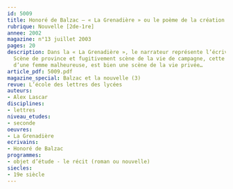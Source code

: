 ```yaml
---
id: 5009
title: Honoré de Balzac – « La Grenadière » ou le poème de la création
rubrique: Nouvelle [2de-1re]
annee: 2002
magazine: n°13 juillet 2003
pages: 20
description: Dans la « La Grenadière », le narrateur représente l’écrivain au travail.
  Scène de province et fugitivement scène de la vie de campagne, cette nouvelle, histoire
  d’une femme malheureuse, est bien une scène de la vie privée…
article_pdf: 5009.pdf
magazine_special: Balzac et la nouvelle (3)
revue: L’école des lettres des lycées
auteurs:
- Alex Lascar
disciplines:
- lettres
niveau_etudes:
- seconde
oeuvres:
- La Grenadière
ecrivains:
- Honoré de Balzac
programmes:
- objet d’étude - le récit (roman ou nouvelle)
siecles:
- 19e siècle
---
```

